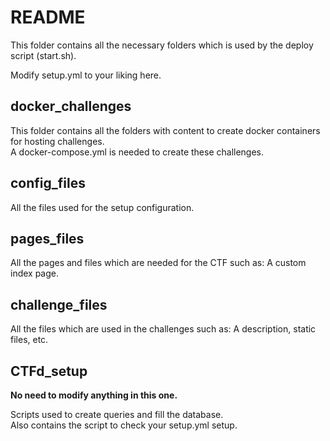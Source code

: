 # README
This folder contains all the necessary folders which is used by the deploy
script (start.sh).

Modify setup.yml to your liking here.

## docker_challenges
This folder contains all the folders with content to create docker containers
for hosting challenges.   
A docker-compose.yml is needed to create these challenges.

## config_files
All the files used for the setup configuration.

## pages_files
All the pages and files which are needed for the CTF such as: A custom index page.

## challenge_files
All the files which are used in the challenges such as: A description, static files, etc.

## CTFd_setup
<b>No need to modify anything in this one.</b>

Scripts used to create queries and fill the database.   
Also contains the script to check your setup.yml setup.
